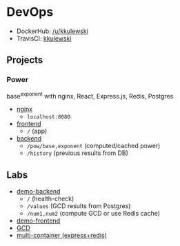 # DevOps
- DockerHub: [/u/kkulewski](https://hub.docker.com/u/kkulewski)  
- TravisCI: [kkulewski](https://travis-ci.com/github/kkulewski)
## Projects
### Power
base<sup>exponent</sup> with nginx, React, Express.js, Redis, Postgres
* [nginx](/nginx/)
  * `localhost:8080`
* [frontend](/frontend/) 
  * `/` (app)
* [backend](/backend/)
  * `/pow/base,exponent` (computed/cached power)
  * `/history` (previous results from DB)
## Labs
* [demo-backend](/previous-labs/backend/)
  * `/` (health-check)
  * `/values` (GCD results from Postgres)
  * `/num1,num2` (compute GCD or use Redis cache)
* [demo-frontend](/previous-labs/frontend/)
* [GCD](/previous-labs/nwd/)
* [multi-container (express+redis)](/previous-labs/multicontapp/)
